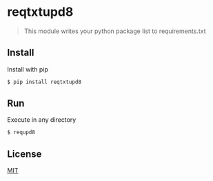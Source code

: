 # reqtxtupd8
> This module writes your python package list to requirements.txt


## Install
Install with pip
```sh
$ pip install reqtxtupd8
```

## Run
Execute in any directory
```sh
$ requpd8
```
## License
[MIT](https://opensource.org/licenses/MIT)